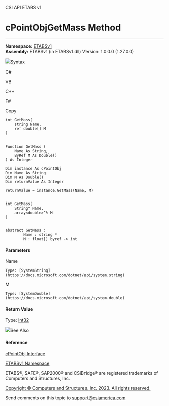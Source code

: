 ﻿

CSI API ETABS v1

# cPointObjGetMass Method  
  
---  
  
**Namespace:** [ETABSv1](2780f1b8-2033-5289-2298-1cdb2a7508d9.htm)  
**Assembly:** ETABSv1 (in ETABSv1.dll) Version: 1.0.0.0 (1.27.0.0)

![](../icons/SectionExpanded.png)Syntax

C#

VB

C++

F#

Copy

    
    
    int GetMass(
    	string Name,
    	ref double[] M
    )
    
    
    Function GetMass ( 
    	Name As String,
    	ByRef M As Double()
    ) As Integer
    
    Dim instance As cPointObj
    Dim Name As String
    Dim M As Double()
    Dim returnValue As Integer
    
    returnValue = instance.GetMass(Name, M)
    
    
    int GetMass(
    	String^ Name, 
    	array<double>^% M
    )
    
    
    abstract GetMass : 
            Name : string * 
            M : float[] byref -> int 
    

#### Parameters

Name

    Type: [SystemString](https://docs.microsoft.com/dotnet/api/system.string)  

M

    Type: [SystemDouble](https://docs.microsoft.com/dotnet/api/system.double)  

#### Return Value

Type: [Int32](https://docs.microsoft.com/dotnet/api/system.int32)

![](../icons/SectionExpanded.png)See Also

#### Reference

[cPointObj Interface](07661691-ffa8-f77b-7580-1973c7be1978.htm)

[ETABSv1 Namespace](2780f1b8-2033-5289-2298-1cdb2a7508d9.htm)

ETABS®, SAFE®, SAP2000® and CSiBridge® are registered trademarks of Computers
and Structures, Inc.  

[Copyright © Computers and Structures, Inc. 2023. All rights
reserved.](http://www.csiamerica.com)

Send comments on this topic to
[support@csiamerica.com](mailto:support%40csiamerica.com?Subject=CSI%20API%20ETABS%20v1)

